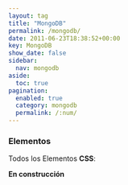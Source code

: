 ```yaml
---
layout: tag
title: "MongoDB"
permalink: /mongodb/
date: 2011-06-23T18:38:52+00:00
key: MongoDB
show_date: false
sidebar:
  nav: mongodb
aside:
  toc: true
pagination: 
  enabled: true
  category: mongodb
  permalink: /:num/    
---
```


<h3>Elementos</h3>
Todos los Elementos <strong>CSS</strong>:

<strong>En construcción</strong>